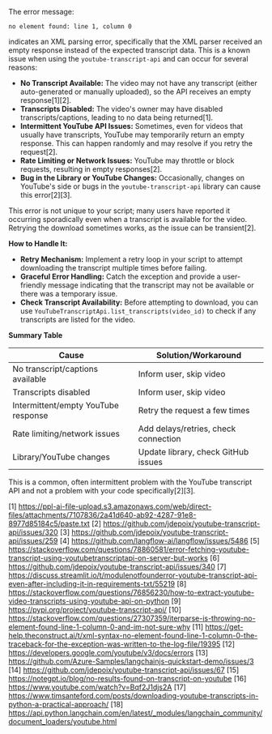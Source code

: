 The error message:

```
no element found: line 1, column 0
```

indicates an XML parsing error, specifically that the XML parser received an empty response instead of the expected transcript data. This is a known issue when using the `youtube-transcript-api` and can occur for several reasons:

- **No Transcript Available:** The video may not have any transcript (either auto-generated or manually uploaded), so the API receives an empty response[1][2].
- **Transcripts Disabled:** The video's owner may have disabled transcripts/captions, leading to no data being returned[1].
- **Intermittent YouTube API Issues:** Sometimes, even for videos that usually have transcripts, YouTube may temporarily return an empty response. This can happen randomly and may resolve if you retry the request[2].
- **Rate Limiting or Network Issues:** YouTube may throttle or block requests, resulting in empty responses[2].
- **Bug in the Library or YouTube Changes:** Occasionally, changes on YouTube's side or bugs in the `youtube-transcript-api` library can cause this error[2][3].

This error is not unique to your script; many users have reported it occurring sporadically even when a transcript is available for the video. Retrying the download sometimes works, as the issue can be transient[2].

**How to Handle It:**
- **Retry Mechanism:** Implement a retry loop in your script to attempt downloading the transcript multiple times before failing.
- **Graceful Error Handling:** Catch the exception and provide a user-friendly message indicating that the transcript may not be available or there was a temporary issue.
- **Check Transcript Availability:** Before attempting to download, you can use `YouTubeTranscriptApi.list_transcripts(video_id)` to check if any transcripts are listed for the video.

**Summary Table**

| Cause                                 | Solution/Workaround                  |
|----------------------------------------|--------------------------------------|
| No transcript/captions available       | Inform user, skip video              |
| Transcripts disabled                   | Inform user, skip video              |
| Intermittent/empty YouTube response    | Retry the request a few times        |
| Rate limiting/network issues           | Add delays/retries, check connection |
| Library/YouTube changes                | Update library, check GitHub issues  |

This is a common, often intermittent problem with the YouTube transcript API and not a problem with your code specifically[2][3].

[1] https://ppl-ai-file-upload.s3.amazonaws.com/web/direct-files/attachments/7107836/2a41d640-ab92-4287-91e8-8977d85184c5/paste.txt
[2] https://github.com/jdepoix/youtube-transcript-api/issues/320
[3] https://github.com/jdepoix/youtube-transcript-api/issues/259
[4] https://github.com/langflow-ai/langflow/issues/5486
[5] https://stackoverflow.com/questions/78860581/error-fetching-youtube-transcript-using-youtubetranscriptapi-on-server-but-works
[6] https://github.com/jdepoix/youtube-transcript-api/issues/340
[7] https://discuss.streamlit.io/t/modulenotfounderror-youtube-transcript-api-even-after-including-it-in-requirements-txt/55219
[8] https://stackoverflow.com/questions/76856230/how-to-extract-youtube-video-transcripts-using-youtube-api-on-python
[9] https://pypi.org/project/youtube-transcript-api/
[10] https://stackoverflow.com/questions/27307359/iterparse-is-throwing-no-element-found-line-1-column-0-and-im-not-sure-why
[11] https://get-help.theconstruct.ai/t/xml-syntax-no-element-found-line-1-column-0-the-traceback-for-the-exception-was-written-to-the-log-file/19395
[12] https://developers.google.com/youtube/v3/docs/errors
[13] https://github.com/Azure-Samples/langchainjs-quickstart-demo/issues/3
[14] https://github.com/jdepoix/youtube-transcript-api/issues/67
[15] https://notegpt.io/blog/no-results-found-on-transcript-on-youtube
[16] https://www.youtube.com/watch?v=Bqf2J1djs2A
[17] https://www.timsanteford.com/posts/downloading-youtube-transcripts-in-python-a-practical-approach/
[18] https://api.python.langchain.com/en/latest/_modules/langchain_community/document_loaders/youtube.html